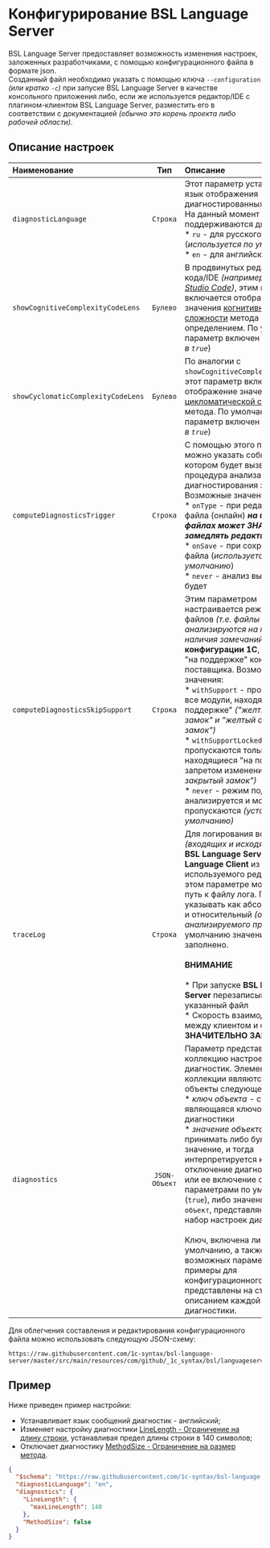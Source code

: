# Конфигурирование BSL Language Server

BSL Language Server предоставляет возможность изменения настроек, заложенных разработчиками, с помощью конфигурационного файла в формате json.  
Созданный файл необходимо указать с помощью ключа `--configuration ` *(или кратко `-c`)* при запуске BSL Language Server в качестве консольного приложения либо, если же используется редактор/IDE с плагином-клиентом BSL Language Server, разместить его в соответствии с документацией *(обычно это корень проекта либо рабочей области)*.

## Описание настроек

|Наименование|Тип|Описание|
|:--|:-:|:--|
|`diagnosticLanguage`|`Строка`|Этот параметр устанавливает язык отображения диагностированных замечаний. На данный момент поддерживаются два языка:<br/>* `ru` - для русского языка (*используется по умолчанию*)<br/>* `en` - для английского языка|
|`showCognitiveComplexityCodeLens`|`Булево`|В продвинутых редакторах кода/IDE *(например [Visual Studio Code](https://code.visualstudio.com/))*, этим параметром включается отображение значения [когнитивной сложности](../diagnostics/CognitiveComplexity.md) метода над его определением. По умолчанию параметр включен (*установлен в `true`*)|
|`showCyclomaticComplexityCodeLens`|`Булево`|По аналогии с `showCognitiveComplexityCodeLens`, этот параметр включает отображение значения [цикломатической сложности](../diagnostics/CyclomaticComplexity.md) метода. По умолчанию параметр включен (*установлен в `true`*)|
|`computeDiagnosticsTrigger`|`Строка`|С помощью этого параметра можно указать событие, при котором будет вызвана процедура анализа кода для диагностирования замечаний. Возможные значения:<br/>* `onType` - при редактировании файла (онлайн) ***на больших файлах может ЗНАЧИТЕЛЬНО замедлять редактирование***<br/>* `onSave` - при сохранении файла (*используется по умолчанию*)<br/>* `never` - анализ выполняться не будет|
|`computeDiagnosticsSkipSupport`|`Строка`|Этим параметром настраивается режим пропуска файлов *(т.е. файлы не анализируются на предмет наличия замечаний)* **конфигурации 1С**, находящихся "на поддержке" конфигурации поставщика. Возможные значения:<br/>* `withSupport` - пропускаются все модули, находящиеся "на поддержке" *("желтый закрытый замок" и "желтый открытый замок")*<br/>* `withSupportLocked` - пропускаются только модули, находящиеся "на поддержке" с запретом изменений *("желтый закрытый замок")*<br/>* `never` - режим поддержки не анализируется и модули не пропускаются *(установлен по умолчанию)*|
|`traceLog`|`Строка`|Для логирования всех запросов *(входящих и исходящих)* между **BSL Language Server** и **Language Client** из используемого редактора/IDE, в этом параметре можно указать путь к файлу лога. Путь можно указывать как абсолютный, так и относительный *(от корня анализируемого проекта)*, по умолчанию значение не заполнено.<br/><br/>**ВНИМАНИЕ**<br/><br/>* При запуске **BSL Language Server** перезаписывает указанный файл<br/>* Скорость взаимодействия между клиентом и сервером **ЗНАЧИТЕЛЬНО ЗАМЕДЛЯЕТСЯ**|
|`diagnostics`|`JSON-Объект`|Параметр представляет собой коллекцию настроек диагностик. Элементами коллекции являются json-объекты следующей структуры:<br/>* *ключ объекта* - строка, являющаяся ключом диагностики<br/>* *значение объекта* - может принимать либо булево значение, и тогда интерпретируется как отключение диагностики (`false`) или ее включение с параметрами по умолчанию (`true`), либо значение типа `json-объект`, представляющего собой набор настроек диагностики.<br/><br/>Ключ, включена ли по умолчанию, а также описание возможных параметров и примеры для конфигурационного файла представлены на странице с описанием каждой диагностики.|

Для облегчения составления и редактирования конфигурационного файла можно использовать следующую JSON-схему:

```
https://raw.githubusercontent.com/1c-syntax/bsl-language-server/master/src/main/resources/com/github/_1c_syntax/bsl/languageserver/configuration/schema.json
```

## Пример

Ниже приведен пример настройки:

* Устанавливает язык сообщений диагностик - английский;
* Изменяет настройку диагностики [LineLength - Ограничение на длину строки](../diagnostics/LineLength.md), устанавливая предел длины строки в 140 символов;
* Отключает диагностику [MethodSize - Ограничение на размер метода](../diagnostics/MethodSize.md).

```json
{
  "$schema": "https://raw.githubusercontent.com/1c-syntax/bsl-language-server/master/src/main/resources/com/github/_1c_syntax/bsl/languageserver/configuration/schema.json",
  "diagnosticLanguage": "en",
  "diagnostics": {
    "LineLength": {
      "maxLineLength": 140
    },
    "MethodSize": false
  }
}
```
